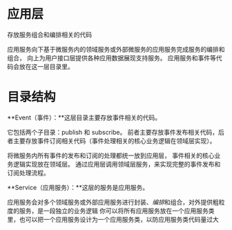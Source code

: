 # 应用层
存放服务组合和编排相关的代码

应用服务向下基于微服务内的领域服务或外部微服务的应用服务完成服务的编排和组合，
向上为用户接口层提供各种应用数据展现支持服务。
应用服务和事件等代码会放在这一层目录里。
# 目录结构
**Event（事件）：**这层目录主要存放事件相关的代码。

它包括两个子目录：publish 和 subscribe。
前者主要存放事件发布相关代码，后者主要存放事件订阅相关代码（事件处理相关的核心业务逻辑在领域层实现）。

将微服务内所有事件的发布和订阅的处理都统一放到应用层， 事件相关的核心业务逻辑实现放在领域层。
通过应用层调用领域层服务，来实现完整的事件发布和订阅处理流程。

**Service（应用服务）：**这层的服务是应用服务。

应用服务会对多个领域服务或外部应用服务进行封装、*编排*和组合，对外提供粗粒度的服务，是一段独立的业务逻辑
你可以将所有应用服务放在一个应用服务类里，也可以把一个应用服务设计为一个应用服务类，以防应用服务类代码量过大